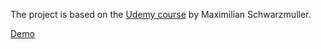 The project is based on the [Udemy course](https://www.udemy.com/course/the-complete-guide-to-angular-2/) by Maximilian Schwarzmuller. 




 [Demo](https://shopping-and-recipe.herokuapp.com/)              